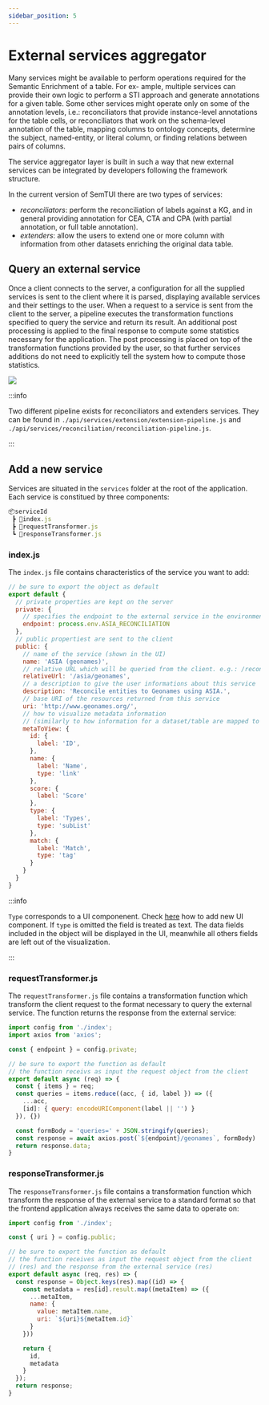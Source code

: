 ```yaml
---
sidebar_position: 5
---
```


# External services aggregator
Many services might be available to perform operations required for the Semantic Enrichment of a table. For ex-
ample, multiple services can provide their own logic to perform a STI approach and generate annotations for a given table. Some other services might
operate only on some of the annotation levels, i.e.: reconciliators that provide instance-level annotations for the table cells, or reconciliators that work
on the schema-level annotation of the table, mapping columns to ontology
concepts, determine the subject, named-entity, or literal column, or finding
relations between pairs of columns.

The service aggregator layer is built in such a way that new external services can be integrated by developers following the framework structure.

In the current version of SemTUI there are two types of services:

- *reconciliators*: perform the reconciliation of labels against a KG, and in general providing annotation for CEA,
CTA and CPA (with partial annotation, or full table annotation).
- *extenders*: allow the users to extend one or more column with information from other
datasets enriching the original data table.

## Query an external service

Once a client connects to the
server, a configuration for all the supplied services is sent to the client where
it is parsed, displaying available services and their settings to the user. When
a request to a service is sent from the client to the server, a pipeline executes the transformation functions specified to query the service and return
its result. An additional post processing is applied to the final response to
compute some statistics necessary for the application. The post processing is
placed on top of the transformation functions provided by the user, so that
further services additions do not need to explicitly tell the system how to
compute those statistics.

<div style={{textAlign: 'center'}}>
  <img src="/I2T-docs/img/query-service.png" />
</div>

:::info

Two different pipeline exists for reconciliators and extenders services. They can be found in `./api/services/extension/extension-pipeline.js` and `./api/services/reconciliation/reconciliation-pipeline.js`.

:::

## Add a new service
Services are situated in the `services` folder at the root of the application. Each service is constitued by three components:

```jsx title="Service structure"
📦serviceId
 ┣ 📜index.js
 ┣ 📜requestTransformer.js
 ┗ 📜responseTransformer.js
```

### index.js
The `index.js` file contains characteristics of the service you want to add:

```js
// be sure to export the object as default
export default {
  // private properties are kept on the server
  private: {
    // specifies the endpoint to the external service in the environment file
    endpoint: process.env.ASIA_RECONCILIATION
  },
  // public propertiest are sent to the client
  public: {
    // name of the service (shown in the UI)
    name: 'ASIA (geonames)',
    // relative URL which will be queried from the client. e.g.: /reconciliators/asia/geonames
    relativeUrl: '/asia/geonames',
    // a description to give the user informations about this service
    description: 'Reconcile entities to Geonames using ASIA.',
    // base URI of the resources returned from this service
    uri: 'http://www.geonames.org/',
    // how to visualize metadata information 
    // (similarly to how information for a dataset/table are mapped to client side)
    metaToView: {
      id: {
        label: 'ID',
      },
      name: {
        label: 'Name',
        type: 'link'
      },
      score: {
        label: 'Score'
      },
      type: {
        label: 'Types',
        type: 'subList'
      },
      match: {
        label: 'Match',
        type: 'tag'
      }
    }
  }
}
```

:::info

`Type` corresponds to a UI componenent. Check [here](/frontend/metadata-components.md) how to add new UI component. If `type` is omitted the field is treated as text. The data fields included
in the object will be displayed in the UI, meanwhile all others fields are left out of the visualization.

:::

### requestTransformer.js
The `requestTransformer.js` file contains a transformation function which transform the client request to the format necessary to query the external service. The function returns the response from the external service:

```js
import config from './index';
import axios from 'axios';

const { endpoint } = config.private;

// be sure to export the function as default
// the function receivs as input the request object from the client
export default async (req) => {
  const { items } = req;
  const queries = items.reduce((acc, { id, label }) => ({
    ...acc,
    [id]: { query: encodeURIComponent(label || '') }
  }), {})

  const formBody = 'queries=' + JSON.stringify(queries);
  const response = await axios.post(`${endpoint}/geonames`, formBody)
  return response.data;
}
```

### responseTransformer.js
The `responseTransformer.js` file contains a transformation function which transform the response of the external service to a standard format so that the frontend application always receives the same data to operate on:

```js
import config from './index';

const { uri } = config.public;

// be sure to export the function as default
// the function receives as input the request object from the client 
// (res) and the response from the external service (res)
export default async (req, res) => {
  const response = Object.keys(res).map((id) => {
    const metadata = res[id].result.map((metaItem) => ({
      ...metaItem,
      name: {
        value: metaItem.name,
        uri: `${uri}${metaItem.id}`
      }
    }))

    return {
      id,
      metadata
    }
  });
  return response;
}
```

